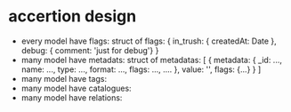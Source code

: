 # accertion design
* every model have flags:
  struct of flags: {
    in_trush: { createdAt: Date },
    debug: { comment: 'just for debug'}
  }
* many model have metadats:
  struct of metadatas: [
    {
      metadata: {
        _id: ...,
        name: ...,
        type: ...,
        format: ...,
        flags: ...,
        ....
      },
      value: '',
      flags: {...}
    }
  ]
* many model have tags:
* many model have catalogues:
* many model have relations:
